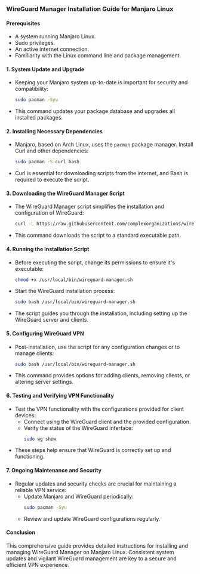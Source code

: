 ### WireGuard Manager Installation Guide for Manjaro Linux

#### Prerequisites

- A system running Manjaro Linux.
- Sudo privileges.
- An active internet connection.
- Familiarity with the Linux command line and package management.

#### 1. System Update and Upgrade

- Keeping your Manjaro system up-to-date is important for security and compatibility:
  ```bash
  sudo pacman -Syu
  ```
- This command updates your package database and upgrades all installed packages.

#### 2. Installing Necessary Dependencies

- Manjaro, based on Arch Linux, uses the `pacman` package manager. Install Curl and other dependencies:
  ```bash
  sudo pacman -S curl bash
  ```
- Curl is essential for downloading scripts from the internet, and Bash is required to execute the script.

#### 3. Downloading the WireGuard Manager Script

- The WireGuard Manager script simplifies the installation and configuration of WireGuard:
  ```bash
  curl -L https://raw.githubusercontent.com/complexorganizations/wireguard-manager/main/wireguard-manager.sh -o /usr/local/bin/wireguard-manager.sh
  ```
- This command downloads the script to a standard executable path.

#### 4. Running the Installation Script

- Before executing the script, change its permissions to ensure it's executable:
  ```bash
  chmod +x /usr/local/bin/wireguard-manager.sh
  ```
- Start the WireGuard installation process:
  ```bash
  sudo bash /usr/local/bin/wireguard-manager.sh
  ```
- The script guides you through the installation, including setting up the WireGuard server and clients.

#### 5. Configuring WireGuard VPN

- Post-installation, use the script for any configuration changes or to manage clients:
  ```bash
  sudo bash /usr/local/bin/wireguard-manager.sh
  ```
- This command provides options for adding clients, removing clients, or altering server settings.

#### 6. Testing and Verifying VPN Functionality

- Test the VPN functionality with the configurations provided for client devices:
  - Connect using the WireGuard client and the provided configuration.
  - Verify the status of the WireGuard interface:
    ```bash
    sudo wg show
    ```
- These steps help ensure that WireGuard is correctly set up and functioning.

#### 7. Ongoing Maintenance and Security

- Regular updates and security checks are crucial for maintaining a reliable VPN service:
  - Update Manjaro and WireGuard periodically:
    ```bash
    sudo pacman -Syu
    ```
  - Review and update WireGuard configurations regularly.

#### Conclusion

This comprehensive guide provides detailed instructions for installing and managing WireGuard Manager on Manjaro Linux. Consistent system updates and vigilant WireGuard management are key to a secure and efficient VPN experience.
